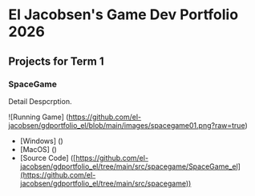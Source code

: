 # El Jacobsen's Game Dev Portfolio 2026

## Projects for Term 1

### SpaceGame

Detail Despcrption.

![Running Game] (https://github.com/el-jacobsen/gdportfolio_el/blob/main/images/spacegame01.png?raw=true)

* [Windows] ()
* [MacOS] ()
* [Source Code] ([https://github.com/el-jacobsen/gdportfolio_el/tree/main/src/spacegame/SpaceGame_el](https://github.com/el-jacobsen/gdportfolio_el/tree/main/src/spacegame))
